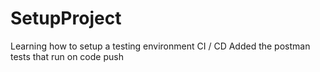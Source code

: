 # SetupProject
Learning how to setup a testing environment CI / CD
Added the postman tests that run on code push
